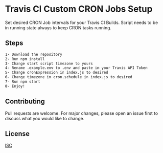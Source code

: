 # Travis CI Custom CRON Jobs Setup

Set desired CRON Job intervals for your Travis CI Builds. Script needs to be in running state always to keep CRON tasks running.

## Steps


```bash
1- Download the repository
2- Run npm install
3- Change start script timezone to yours
4- Rename .example.env to .env and paste in your Travis API Token
5- Change cronExpression in index.js to desired
6- Change timezone in cron.schedule in index.js to desired
7- Run npm start
8- Enjoy!
```

## Contributing
Pull requests are welcome. For major changes, please open an issue first to discuss what you would like to change.

## License
[ISC](https://choosealicense.com/licenses/isc/)